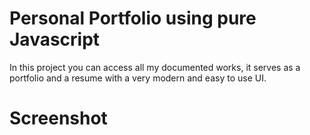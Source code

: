 <h1>Personal Portfolio using pure Javascript</h1>

<p>In this project you can access all my documented works, it serves as a portfolio and a resume with a very modern and easy to use UI.</p>

<h1>Screenshot</h1>
<img href="assets/images/screenshots/portfolio.png"

